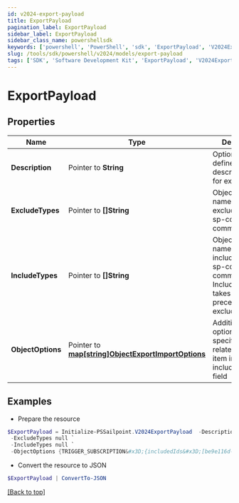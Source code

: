 ```yaml
---
id: v2024-export-payload
title: ExportPayload
pagination_label: ExportPayload
sidebar_label: ExportPayload
sidebar_class_name: powershellsdk
keywords: ['powershell', 'PowerShell', 'sdk', 'ExportPayload', 'V2024ExportPayload'] 
slug: /tools/sdk/powershell/v2024/models/export-payload
tags: ['SDK', 'Software Development Kit', 'ExportPayload', 'V2024ExportPayload']
---
```



# ExportPayload

## Properties

Name | Type | Description | Notes
------------ | ------------- | ------------- | -------------
**Description** |  Pointer to **String** | Optional user defined description/name for export job. | [optional] 
**ExcludeTypes** |  Pointer to **[]String** | Object type names to be excluded from an sp-config export command. | [optional] 
**IncludeTypes** |  Pointer to **[]String** | Object type names to be included in an sp-config export command. IncludeTypes takes precedence over excludeTypes. | [optional] 
**ObjectOptions** |  Pointer to [**map[string]ObjectExportImportOptions**](object-export-import-options) | Additional options targeting specific objects related to each item in the includeTypes field | [optional] 

## Examples

- Prepare the resource
```powershell
$ExportPayload = Initialize-PSSailpoint.V2024ExportPayload  -Description Export Job 1 Test `
 -ExcludeTypes null `
 -IncludeTypes null `
 -ObjectOptions {TRIGGER_SUBSCRIPTION&#x3D;{includedIds&#x3D;[be9e116d-08e1-49fc-ab7f-fa585e96c9e4], includedNames&#x3D;[Test 2]}}
```

- Convert the resource to JSON
```powershell
$ExportPayload | ConvertTo-JSON
```


[[Back to top]](#) 

